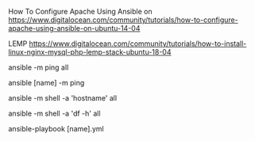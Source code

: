 
How To Configure Apache Using Ansible on 
    https://www.digitalocean.com/community/tutorials/how-to-configure-apache-using-ansible-on-ubuntu-14-04

LEMP
    https://www.digitalocean.com/community/tutorials/how-to-install-linux-nginx-mysql-php-lemp-stack-ubuntu-18-04

ansible -m ping all

ansible [name] -m ping

ansible -m shell -a 'hostname' all

ansible -m shell -a 'df -h' all

ansible-playbook [name].yml